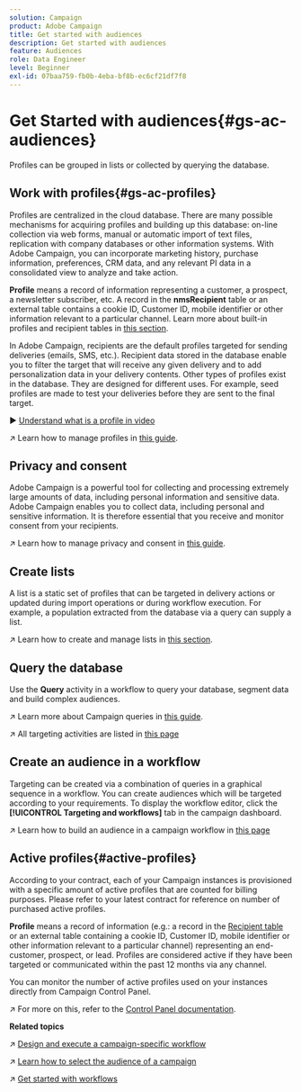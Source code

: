 ```yaml
---
solution: Campaign
product: Adobe Campaign
title: Get started with audiences
description: Get started with audiences
feature: Audiences
role: Data Engineer
level: Beginner
exl-id: 07baa759-fb0b-4eba-bf8b-ec6cf21df7f8
---
```

# Get Started with audiences{#gs-ac-audiences}

Profiles can be grouped in lists or collected by querying the database.

## Work with profiles{#gs-ac-profiles}

Profiles are centralized in the cloud database. There are many possible mechanisms for acquiring profiles and building up this database: on-line collection via web forms, manual or automatic import of text files, replication with company databases or other information systems. With Adobe Campaign, you can incorporate marketing history, purchase information, preferences, CRM data, and any relevant PI data in a consolidated view to analyze and take action.

**Profile** means a record of information representing a customer, a prospect, a newsletter subscriber, etc.
A record in the **nmsRecipient** table or an external table contains a cookie ID, Customer ID, mobile identifier or other information relevant to a particular channel. Learn more about built-in profiles and recipient tables in [this section](../dev/datamodel.md#ootb-profiles).

In Adobe Campaign, recipients are the default profiles targeted for sending deliveries (emails, SMS, etc.). Recipient data stored in the database enable you to filter the target that will receive any given delivery and to add personalization data in your delivery contents. Other types of profiles exist in the database. They are designed for different uses. For example, seed profiles are made to test your deliveries before they are sent to the final target.

:arrow_forward: [Understand what is a profile in video](https://video.tv.adobe.com/v/35611?quality=12)

:arrow_upper_right: Learn how to manage profiles in [this guide](https://experienceleague.adobe.com/docs/campaign-classic/using/getting-started/profile-management/about-profiles.html).

## Privacy and consent

Adobe Campaign is a powerful tool for collecting and processing extremely large amounts of data, including personal information and sensitive data. Adobe Campaign enables you to collect data, including personal and sensitive information. It is therefore essential that you receive and monitor consent from your recipients.

:arrow_upper_right: Learn how to manage privacy and consent in [this guide](https://experienceleague.corp.adobe.com/docs/campaign-classic/using/getting-started/privacy/privacy-and-recommendations.html).


## Create lists

A list is a static set of profiles that can be targeted in delivery actions or updated during import operations or during workflow execution. For example, a population extracted from the database via a query can supply a list.

:arrow_upper_right: Learn how to create and manage lists in [this section](https://experienceleague.adobe.com/docs/campaign-classic/using/getting-started/profile-management/creating-and-managing-lists.html).

## Query the database

Use the **Query** activity in a workflow to query your database, segment data and build complex audiences. 

:arrow_upper_right: Learn more about Campaign queries in [this guide](https://experienceleague.adobe.com/docs/campaign-classic/using/automating-with-workflows/introduction/targeting-data.html).

:arrow_upper_right: All targeting activities are listed in [this page](https://experienceleague.adobe.com/docs/campaign-classic/using/automating-with-workflows/targeting-activities/about-targeting-activities.html)

## Create an audience in a workflow

Targeting can be created via a combination of queries in a graphical sequence in a workflow. You can create audiences which will be targeted according to your requirements. To display the workflow editor, click the **[!UICONTROL Targeting and workflows]** tab in the campaign dashboard.

:arrow_upper_right: Learn how to build an audience in a campaign workflow in [this page](https://experienceleague.adobe.com/docs/campaign-classic/using/orchestrating-campaigns/orchestrate-campaigns/marketing-campaign-target.html?lang=en#building-the-main-target-in-a-workflow)


## Active profiles{#active-profiles}

According to your contract, each of your Campaign instances is provisioned with a specific amount of active profiles that are counted for billing purposes. Please refer to your latest contract for reference on number of purchased active profiles.

**Profile** means a record of information (e.g.: a record in the [Recipient table](../dev/datamodel.md) or an external table containing a cookie ID, Customer ID, mobile identifier or other information relevant to a particular channel) representing an end-customer, prospect, or lead. Profiles are considered active if they have been targeted or communicated within the past 12 months via any channel.

You can monitor the number of active profiles used on your instances directly from Campaign Control Panel. 

:arrow_upper_right: For more on this, refer to the [Control Panel documentation](https://docs.adobe.com/content/help/en/control-panel/using/performance-monitoring/active-profiles-monitoring.html).


**Related topics**

:arrow_upper_right: [Design and execute a campaign-specific workflow](https://experienceleague.adobe.com/docs/campaign-classic/using/automating-with-workflows/introduction/building-a-workflow.html)

:arrow_upper_right: [Learn how to select the audience of a campaign](https://experienceleague.adobe.com/docs/campaign-classic/using/orchestrating-campaigns/orchestrate-campaigns/marketing-campaign-target.html)

:arrow_upper_right: [Get started with workflows](https://experienceleague.adobe.com/docs/campaign-classic/using/automating-with-workflows/introduction/about-workflows.html)
